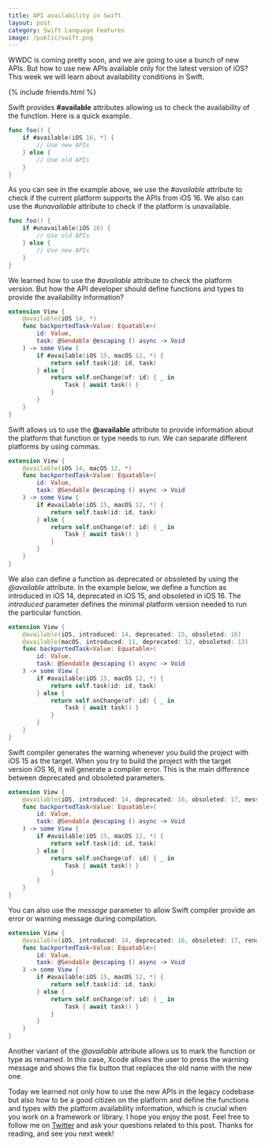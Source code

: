 ```yaml
---
title: API availability in Swift
layout: post
category: Swift Language Features
image: /public/swift.png
---
```


WWDC is coming pretty soon, and we are going to use a bunch of new APIs. But how to use new APIs available only for the latest version of iOS? This week we will learn about availability conditions in Swift.

{% include friends.html %}

Swift provides **#available** attributes allowing us to check the availability of the function. Here is a quick example.

```swift
func foo() {
    if #available(iOS 16, *) {
        // Use new APIs
    } else {
        // Use old APIs
    }
}
```

As you can see in the example above, we use the *#available* attribute to check if the current platform supports the APIs from iOS 16. We also can use the *#unavailable* attribute to check if the platform is unavailable.

```swift
func foo() {
    if #unavailable(iOS 16) {
        // Use old APIs
    } else {
        // Use new APIs
    }
}
```

We learned how to use the *#available* attribute to check the platform version. But how the API developer should define functions and types to provide the availability information?

```swift
extension View {
    @available(iOS 14, *)
    func backportedTask<Value: Equatable>(
        id: Value,
        task: @Sendable @escaping () async -> Void
    ) -> some View {
        if #available(iOS 15, macOS 12, *) {
            return self.task(id: id, task)
        } else {
            return self.onChange(of: id) { _ in
                Task { await task() }
            }
        }
    }
}
```

Swift allows us to use the **@available** attribute to provide information about the platform that function or type needs to run. We can separate different platforms by using commas.

```swift
extension View {
    @available(iOS 14, macOS 12, *)
    func backportedTask<Value: Equatable>(
        id: Value,
        task: @Sendable @escaping () async -> Void
    ) -> some View {
        if #available(iOS 15, macOS 12, *) {
            return self.task(id: id, task)
        } else {
            return self.onChange(of: id) { _ in
                Task { await task() }
            }
        }
    }
}
```

We also can define a function as deprecated or obsoleted by using the *@available* attribute. In the example below, we define a function as introduced in iOS 14, deprecated in iOS 15, and obsoleted in iOS 16. The *introduced* parameter defines the minimal platform version needed to run the particular function.

```swift
extension View {
    @available(iOS, introduced: 14, deprecated: 15, obsoleted: 16)
    @available(macOS, introduced: 11, deprecated: 12, obsoleted: 13)
    func backportedTask<Value: Equatable>(
        id: Value,
        task: @Sendable @escaping () async -> Void
    ) -> some View {
        if #available(iOS 15, macOS 12, *) {
            return self.task(id: id, task)
        } else {
            return self.onChange(of: id) { _ in
                Task { await task() }
            }
        }
    }
}
```

Swift compiler generates the warning whenever you build the project with iOS 15 as the target. When you try to build the project with the target version iOS 16, it will generate a compiler error. This is the main difference between deprecated and obsoleted parameters.

```swift
extension View {
    @available(iOS, introduced: 14, deprecated: 16, obsoleted: 17, message: "Use `task` view modifier instead.")
    func backportedTask<Value: Equatable>(
        id: Value,
        task: @Sendable @escaping () async -> Void
    ) -> some View {
        if #available(iOS 15, macOS 12, *) {
            return self.task(id: id, task)
        } else {
            return self.onChange(of: id) { _ in
                Task { await task() }
            }
        }
    }
}
```

You can also use the *message* parameter to allow Swift compiler provide an error or warning message during compilation.

```swift
extension View {
    @available(iOS, introduced: 14, deprecated: 16, obsoleted: 17, renamed: "task")
    func backportedTask<Value: Equatable>(
        id: Value,
        task: @Sendable @escaping () async -> Void
    ) -> some View {
        if #available(iOS 15, macOS 12, *) {
            return self.task(id: id, task)
        } else {
            return self.onChange(of: id) { _ in
                Task { await task() }
            }
        }
    }
}
```

Another variant of the *@available* attribute allows us to mark the function or type as renamed. In this case, Xcode allows the user to press the warning message and shows the fix button that replaces the old name with the new one.

Today we learned not only how to use the new APIs in the legacy codebase but also how to be a good citizen on the platform and define the functions and types with the platform availability information, which is crucial when you work on a framework or library. I hope you enjoy the post. Feel free to follow me on [Twitter](https://twitter.com/mecid) and ask your questions related to this post. Thanks for reading, and see you next week!

